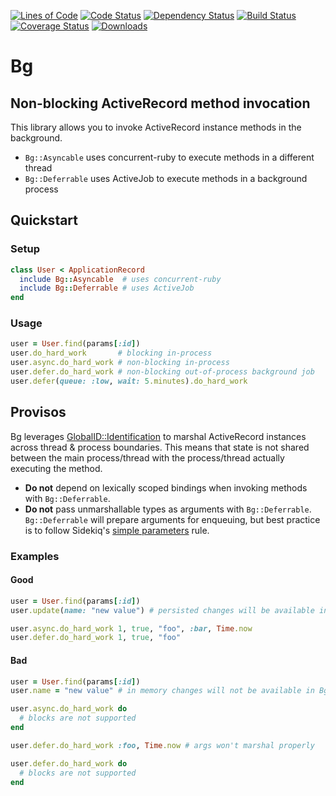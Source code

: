 [![Lines of Code](http://img.shields.io/badge/lines_of_code-121-brightgreen.svg?style=flat)](http://blog.codinghorror.com/the-best-code-is-no-code-at-all/)
[![Code Status](http://img.shields.io/codeclimate/github/hopsoft/bg.svg?style=flat)](https://codeclimate.com/github/hopsoft/bg)
[![Dependency Status](http://img.shields.io/gemnasium/hopsoft/bg.svg?style=flat)](https://gemnasium.com/hopsoft/bg)
[![Build Status](http://img.shields.io/travis/hopsoft/bg.svg?style=flat)](https://travis-ci.org/hopsoft/bg)
[![Coverage Status](https://img.shields.io/coveralls/hopsoft/bg.svg?style=flat)](https://coveralls.io/r/hopsoft/bg?branch=master)
[![Downloads](http://img.shields.io/gem/dt/bg.svg?style=flat)](http://rubygems.org/gems/bg)

# Bg

## Non-blocking ActiveRecord method invocation

This library allows you to invoke ActiveRecord instance methods in the background.

* `Bg::Asyncable` uses concurrent-ruby to execute methods in a different thread
* `Bg::Deferrable` uses ActiveJob to execute methods in a background process


## Quickstart

### Setup

```ruby
class User < ApplicationRecord
  include Bg::Asyncable  # uses concurrent-ruby
  include Bg::Deferrable # uses ActiveJob
end
```

### Usage

```ruby
user = User.find(params[:id])
user.do_hard_work       # blocking in-process
user.async.do_hard_work # non-blocking in-process
user.defer.do_hard_work # non-blocking out-of-process background job
user.defer(queue: :low, wait: 5.minutes).do_hard_work
```

## Provisos

Bg leverages [GlobalID::Identification](https://github.com/rails/globalid) to marshal ActiveRecord instances across thread & process boundaries.
This means that state is not shared between the main process/thread with the process/thread actually executing the method.

* __Do not__ depend on lexically scoped bindings when invoking methods with `Bg::Deferrable`.
* __Do not__ pass unmarshallable types as arguments with `Bg::Deferrable`.
  `Bg::Deferrable` will prepare arguments for enqueuing, but best practice is to follow
  Sidekiq's [simple parameters](https://github.com/mperham/sidekiq/wiki/Best-Practices#1-make-your-job-parameters-small-and-simple) rule.

### Examples

#### Good

```ruby
user = User.find(params[:id])
user.update(name: "new value") # persisted changes will be available in Bg invoked methods

user.async.do_hard_work 1, true, "foo", :bar, Time.now
user.defer.do_hard_work 1, true, "foo"
```

#### Bad

```ruby
user = User.find(params[:id])
user.name = "new value" # in memory changes will not be available in Bg invoked methods

user.async.do_hard_work do
  # blocks are not supported
end

user.defer.do_hard_work :foo, Time.now # args won't marshal properly

user.defer.do_hard_work do
  # blocks are not supported
end
```
